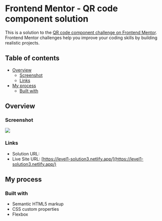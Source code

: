 # Frontend Mentor - QR code component solution

This is a solution to the [QR code component challenge on Frontend Mentor](https://www.frontendmentor.io/challenges/qr-code-component-iux_sIO_H). Frontend Mentor challenges help you improve your coding skills by building realistic projects.

## Table of contents

- [Overview](#overview)
  - [Screenshot](#screenshot)
  - [Links](#links)
- [My process](#my-process)
  - [Built with](#built-with)

## Overview

### Screenshot

![](./screenshot.jpg)

### Links

- Solution URL: []()
- Live Site URL: [https://level1-solution3.netlify.app/](https://level1-solution3.netlify.app/)

## My process

### Built with

- Semantic HTML5 markup
- CSS custom properties
- Flexbox
